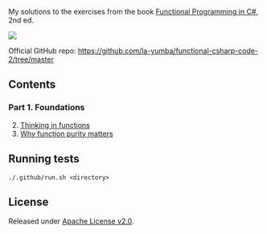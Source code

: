 My solutions to the exercises from the book [Functional Programming in C#](https://www.amazon.com/Functional-Programming-Second-Enrico-Buonanno-dp-1617299820/dp/1617299820/ref=dp_ob_title_bk), 2nd ed.

[![](https://github.com/asarkar/functional-csharp-buonanno/workflows/CI/badge.svg)](https://github.com/asarkar/functional-csharp-buonanno/actions)

Official GitHub repo: https://github.com/la-yumba/functional-csharp-code-2/tree/master

## Contents

### Part 1. Foundations
2. [Thinking in functions](src/Ch02)
3. [Why function purity matters](src/Ch03)

## Running tests
```
./.github/run.sh <directory>
```

## License

Released under [Apache License v2.0](LICENSE).
